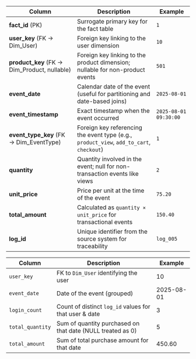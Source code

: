 | Column                                         | Description                                                                              | Example               |
| ---------------------------------------------- | ---------------------------------------------------------------------------------------- | --------------------- |
| **fact\_id** (PK)                              | Surrogate primary key for the fact table                                                 | `1`                   |
| **user\_key** (FK → Dim\_User)                 | Foreign key linking to the user dimension                                                | `10`                  |
| **product\_key** (FK → Dim\_Product, nullable) | Foreign key linking to the product dimension; nullable for non-product events            | `501`                 |
| **event\_date**                                | Calendar date of the event (useful for partitioning and date-based joins)                | `2025-08-01`          |
| **event\_timestamp**                           | Exact timestamp when the event occurred                                                  | `2025-08-01 09:30:00` |
| **event\_type\_key** (FK → Dim\_EventType)     | Foreign key referencing the event type (e.g., `product_view`, `add_to_cart`, `checkout`) | `1`                   |
| **quantity**                                   | Quantity involved in the event; null for non-transaction events like views               | `2`                   |
| **unit\_price**                                | Price per unit at the time of the event                                                  | `75.20`               |
| **total\_amount**                              | Calculated as `quantity × unit_price` for transactional events                           | `150.40`              |
| **log\_id**                                    | Unique identifier from the source system for traceability                                | `log_005`             |





| Column           | Description                                                | Example    |
| ---------------- | ---------------------------------------------------------- | ---------- |
| `user_key`       | FK to `Dim_User` identifying the user                      | 10         |
| `event_date`     | Date of the event (grouped)                                | 2025-08-01 |
| `login_count`    | Count of distinct `log_id` values for that user & date     | 3          |
| `total_quantity` | Sum of quantity purchased on that date (NULL treated as 0) | 5          |
| `total_amount`   | Sum of total purchase amount for that date                 | 450.60     |
